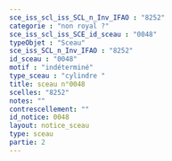 ```yaml
---
sce_iss_scl_iss_SCL_n_Inv_IFAO : "8252"
categorie : "non royal ?"
sce_iss_scl_iss_SCE_id_sceau : "0048"
typeObjet : "Sceau"
sce_iss_SCL_n_Inv_IFAO : "8252"
id_sceau : "0048"
motif : "indéterminé"
type_sceau : "cylindre "
title: sceau n°0048
scelles: "8252"
notes: ""
contrescellement: ""
id_notice: 0048
layout: notice_sceau
type: sceau
partie: 2
---
```

